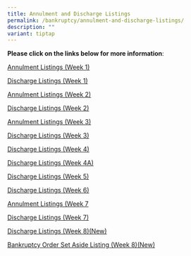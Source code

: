 ```yaml
---
title: Annulment and Discharge Listings
permalink: /bankruptcy/annulment-and-discharge-listings/
description: ""
variant: tiptap
---
```

<p><strong>Please click on the links below for more information</strong>:</p>
<p></p>
<p><a href="/files/Annulment &amp; Discharge Listings/Annulment_Listings__Week_1_.pdf" rel="noopener nofollow" target="_blank">Annulment Listings (Week 1)</a>
</p>
<p><a href="/files/Annulment &amp; Discharge Listings/Discharge_Listings__Week_1_.pdf" rel="noopener nofollow" target="_blank">Discharge Listings (Week 1)</a>
</p>
<p><a href="/files/Annulment &amp; Discharge Listings/Annulment_Listings__Week_2_.pdf" rel="noopener nofollow" target="_blank">Annulment Listings (Week 2)</a>
</p>
<p><a href="/files/Annulment &amp; Discharge Listings/Discharge_Listings__Week_2_.pdf" rel="noopener nofollow" target="_blank">Discharge Listings (Week 2)</a>
</p>
<p><a href="/files/Annulment &amp; Discharge Listings/Annulment_Listings__Week_3_.pdf" rel="noopener nofollow" target="_blank">Annulment Listings (Week 3)</a>
</p>
<p><a href="/files/Annulment &amp; Discharge Listings/Discharge_Listings__Week_3_.pdf" rel="noopener nofollow" target="_blank">Discharge Listings (Week 3)</a>
</p>
<p><a href="/files/Annulment &amp; Discharge Listings/Discharge_Listings__Week_4_.pdf" rel="noopener nofollow" target="_blank">Discharge Listings (Week 4)</a>
</p>
<p><a href="/files/Annulment &amp; Discharge Listings/Discharge_Listings__Week_4A_.pdf" rel="noopener nofollow" target="_blank">Discharge Listings (Week 4A)</a>
</p>
<p><a href="/files/Annulment &amp; Discharge Listings/Discharge_Listings__Week_5_.pdf" rel="noopener nofollow" target="_blank">Discharge Listings (Week 5)</a>
</p>
<p><a href="/files/Annulment &amp; Discharge Listings/Discharge_Listings__Week_6_.pdf" rel="noopener nofollow" target="_blank">Discharge Listings (Week 6)</a>
</p>
<p><a href="/files/Annulment &amp; Discharge Listings/Annulment_Listings__Week_7_.pdf" rel="noopener nofollow" target="_blank">Annulment Listings (Week 7</a>
</p>
<p><a href="/files/Annulment &amp; Discharge Listings/Discharge_Listings__Week_7_.pdf" rel="noopener nofollow" target="_blank">Discharge Listings (Week 7)</a>
</p>
<p><a href="/files/Annulment &amp; Discharge Listings/Discharge_Listings__Week_8_.pdf" rel="noopener nofollow" target="_blank">Discharge Listings (Week 8)(New)</a>
</p>
<p><a href="/files/Annulment &amp; Discharge Listings/Bankruptcy_Order_Set_Aside_Listing__Week_8_.pdf" rel="noopener nofollow" target="_blank">Bankruptcy Order Set Aside Listing (Week 8)(New)</a>
</p>
<p></p>
<p></p>
<p></p>
<p></p>